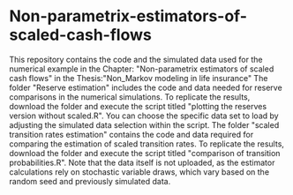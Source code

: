 # Non-parametrix-estimators-of-scaled-cash-flows
 This repository contains the code and the simulated data used for the numerical example in the Chapter: "Non-parametrix estimators of scaled cash flows" in the Thesis:"Non_Markov modeling in life insurance"
 The folder "Reserve estimation" includes the code and data needed for reserve comparisons in the numerical simulations. To replicate the results, download the folder and execute the script titled "plotting the reserves version without scaled.R". You can choose the specific data set to load by adjusting the simulated data selection within the script.
 The folder "scaled transition rates estimation" contains the code and data required for comparing the estimation of scaled transition rates. To replicate the results, download the folder and execute the script titled "comparison of transition probabilities.R". Note that the data itself is not uploaded, as the estimator calculations rely on stochastic variable draws, which vary based on the random seed and previously simulated data.
